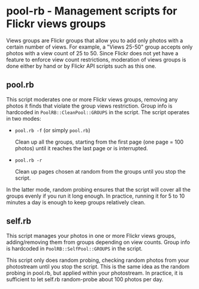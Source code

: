 # pool-rb - Management scripts for Flickr views groups

Views groups are Flickr groups that allow you to add only photos with a certain
number of views. For example, a "Views 25-50" group accepts only photos with a
view count of 25 to 50. Since Flickr does not yet have a feature to enforce
view count restrictions, moderation of views groups is done either by hand or
by Flickr API scripts such as this one.

## pool.rb

This script moderates one or more Flickr views groups, removing any photos it
finds that violate the group views restriction. Group info is hardcoded in
`PoolRB::CleanPool::GROUPS` in the script. The script operates in two modes:

* `pool.rb -f` (or simply `pool.rb`)

    Clean up all the groups, starting from the first page (one page = 100
    photos) until it reaches the last page or is interrupted.

* `pool.rb -r`

    Clean up pages chosen at random from the groups until you stop the script.

In the latter mode, random probing ensures that the script will cover all the
groups evenly if you run it long enough. In practice, running it for 5 to 10
minutes a day is enough to keep groups relatively clean.

## self.rb

This script manages your photos in one or more Flickr views groups,
adding/removing them from groups depending on view counts. Group info is
hardcoded in `PoolRB::SelfPool::GROUPS` in the script.

This script only does random probing, checking random photos from your
photostream until you stop the script. This is the same idea as the random
probing in pool.rb, but applied within your photostream. In practice, it is
sufficient to let self.rb random-probe about 100 photos per day.

<!-- vim:set tw=0: -->
